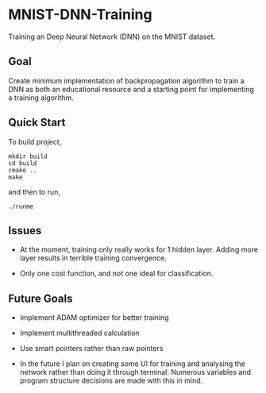 # MNIST-DNN-Training
Training an Deep Neural Network (DNN) on the MNIST dataset.

## Goal

Create minimum implementation of backpropagation algorithm to train a DNN as both an educational resource and a starting
point for implementing a training algorithm.

## Quick Start

To build project,
```
mkdir build
cd build
cmake ..
make
```

and then to run,
```
./runme
```

## Issues

- At the moment, training only really works for 1 hidden layer. Adding more layer results in terrible training convergence.

- Only one cost function, and not one ideal for classification.

## Future Goals

- Implement ADAM optimizer for better training

- Implement multithreaded calculation

- Use smart pointers rather than raw pointers

- In the future I plan on creating some UI for training and analysing the network rather than doing it through terminal.
Numerous variables and program structure decisions are made with this in mind.